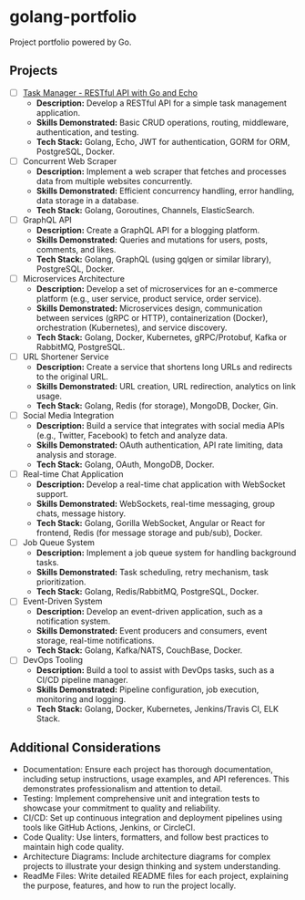 # golang-portfolio

Project portfolio powered by Go.

## Projects

- [ ] [Task Manager - RESTful API with Go and Echo](./task-manager/)
  - **Description:** Develop a RESTful API for a simple task management application.
  - **Skills Demonstrated:** Basic CRUD operations, routing, middleware, authentication, and testing.
  - **Tech Stack:** Golang, Echo, JWT for authentication, GORM for ORM, PostgreSQL, Docker.
- [ ] Concurrent Web Scraper
  - **Description:** Implement a web scraper that fetches and processes data from multiple websites concurrently.
  - **Skills Demonstrated:** Efficient concurrency handling, error handling, data storage in a database.
  - **Tech Stack:** Golang, Goroutines, Channels, ElasticSearch.
- [ ] GraphQL API
  - **Description:** Create a GraphQL API for a blogging platform.
  - **Skills Demonstrated:** Queries and mutations for users, posts, comments, and likes.
  - **Tech Stack:** Golang, GraphQL (using gqlgen or similar library), PostgreSQL, Docker.
- [ ] Microservices Architecture
  - **Description:** Develop a set of microservices for an e-commerce platform (e.g., user service, product service, order service).
  - **Skills Demonstrated:** Microservices design, communication between services (gRPC or HTTP), containerization (Docker), orchestration (Kubernetes), and service discovery.
  - **Tech Stack:** Golang, Docker, Kubernetes, gRPC/Protobuf, Kafka or RabbitMQ, PostgreSQL.
- [ ] URL Shortener Service
  - **Description:** Create a service that shortens long URLs and redirects to the original URL.
  - **Skills Demonstrated:** URL creation, URL redirection, analytics on link usage.
  - **Tech Stack:** Golang, Redis (for storage), MongoDB, Docker, Gin.
- [ ] Social Media Integration
  - **Description:** Build a service that integrates with social media APIs (e.g., Twitter, Facebook) to fetch and analyze data.
  - **Skills Demonstrated:** OAuth authentication, API rate limiting, data analysis and storage.
  - **Tech Stack:** Golang, OAuth, MongoDB, Docker.
- [ ] Real-time Chat Application
  - **Description:** Develop a real-time chat application with WebSocket support.
  - **Skills Demonstrated:** WebSockets, real-time messaging, group chats, message history.
  - **Tech Stack:** Golang, Gorilla WebSocket, Angular or React for frontend, Redis (for message storage and pub/sub), Docker.
- [ ] Job Queue System
  - **Description:** Implement a job queue system for handling background tasks.
  - **Skills Demonstrated:** Task scheduling, retry mechanism, task prioritization.
  - **Tech Stack:** Golang, Redis/RabbitMQ, PostgreSQL, Docker.
- [ ] Event-Driven System
  - **Description:** Develop an event-driven application, such as a notification system.
  - **Skills Demonstrated:** Event producers and consumers, event storage, real-time notifications.
  - **Tech Stack:** Golang, Kafka/NATS, CouchBase, Docker.
- [ ] DevOps Tooling
  - **Description:** Build a tool to assist with DevOps tasks, such as a CI/CD pipeline manager.
  - **Skills Demonstrated:** Pipeline configuration, job execution, monitoring and logging.
  - **Tech Stack:** Golang, Docker, Kubernetes, Jenkins/Travis CI, ELK Stack.

## Additional Considerations

- Documentation: Ensure each project has thorough documentation, including setup instructions, usage examples, and API references. This demonstrates professionalism and attention to detail.
- Testing: Implement comprehensive unit and integration tests to showcase your commitment to quality and reliability.
- CI/CD: Set up continuous integration and deployment pipelines using tools like GitHub Actions, Jenkins, or CircleCI.
- Code Quality: Use linters, formatters, and follow best practices to maintain high code quality.
- Architecture Diagrams: Include architecture diagrams for complex projects to illustrate your design thinking and system understanding.
- ReadMe Files: Write detailed README files for each project, explaining the purpose, features, and how to run the project locally.
